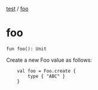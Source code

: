 [test](test/index) / [foo](test/foo)

# foo

`fun foo(): Unit`

Create a new Foo value as follows:

```
    val foo = Foo.create {
        type { "ABC" }
    }
```

